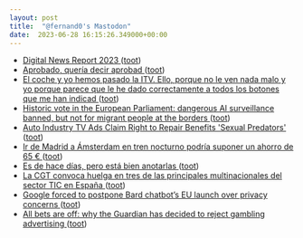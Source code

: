 ```yaml
---
layout: post
title:  "@fernand0's Mastodon"
date:  2023-06-28 16:15:26.349000+00:00
---
```

*  [Digital News Report 2023 ](https://reutersinstitute.politics.ox.ac.uk/digital-news-report/202) ([toot](https://mastodon.social/@fernand0/110622731557162280))
*  [Aprobado, quería decir aprobad ](https://mastodon.social/@fernand0/110622641464781486) ([toot](https://mastodon.social/@fernand0/110622641464781486))
*  [El coche y yo hemos pasado la ITV. Ello, porque no le ven nada malo y yo porque parece que le he dado correctamente a todos los botones que me han indicad ](https://mastodon.social/@fernand0/110622602321287709) ([toot](https://mastodon.social/@fernand0/110622602321287709))
*  [Historic vote in the European Parliament: dangerous AI surveillance banned, but not for migrant people at the borders ](https://www.accessnow.org/press-release/historic-vote-in-the-european-parliament-dangerous-ai-surveillance-banned-but-not-for-migrant-people-at-the-borders) ([toot](https://mastodon.social/@fernand0/110622525389495639))
*  [Auto Industry TV Ads Claim Right to Repair Benefits 'Sexual Predators' ](https://www.vice.com/en/article/qj4ayw/auto-industry-tv-ads-claim-right-to-repair-benefits-sexual-predator) ([toot](https://mastodon.social/@fernand0/110622207511826651))
*  [Ir de Madrid a Ámsterdam en tren nocturno podría suponer un ahorro de 65 €  ](https://ecodes.org/sala-de-prensa/notas-de-prensa/ir-de-madrid-a-amsterdam-en-tren-nocturno-podria-suponer-un-ahorro-de-6) ([toot](https://mastodon.social/@fernand0/110622039230282897))
*  [Es de hace días, pero está bien anotarlas ](https://mastodon.social/@fernand0/110621988875323249) ([toot](https://mastodon.social/@fernand0/110621988875323249))
*  [La CGT convoca huelga en tres de las principales multinacionales del sector TIC en España ](http://www.cgtinformatica.org/es/contenido/la-cgt-convoca-huelga-en-tres-de-las-principales-multinacionales-del-sector-tic-en-espan) ([toot](https://mastodon.social/@fernand0/110621796520907169))
*  [Google forced to postpone Bard chatbot’s EU launch over privacy concerns ](https://www.politico.eu/article/google-postpone-bard-chatbot-eu-launch-privacy-concern) ([toot](https://mastodon.social/@fernand0/110621627228102983))
*  [All bets are off: why the Guardian has decided to reject gambling advertising ](https://www.theguardian.com/help/insideguardian/2023/jun/15/why-the-guardian-has-decided-to-reject-gambling-advertisin) ([toot](https://mastodon.social/@fernand0/110621375079260175))
